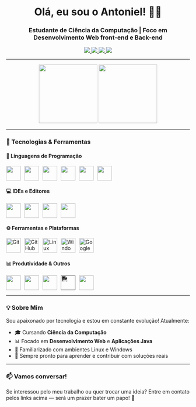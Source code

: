 <h1 align="center">Olá, eu sou o Antoniel! 👋🏻</h1>
<h3 align="center">Estudante de Ciência da Computação | Foco em Desenvolvimento Web front-end e Back-end </h3>

<div align="center">
  <a href="https://www.linkedin.com/in/antoniel-bezerra-ti/" target="_blank">
    <img src="https://img.shields.io/badge/LinkedIn-0A66C2?style=for-the-badge&logo=linkedin&logoColor=white"/>
  </a>
  <a href="https://www.instagram.com/antoniel_silva12t/" target="_blank">
    <img src="https://img.shields.io/badge/Instagram-E4405F?style=for-the-badge&logo=instagram&logoColor=white"/>
  </a>
  <a href="mailto:antonielbezerrasilva10@gmail.com">
    <img src="https://img.shields.io/badge/Gmail-D14836?style=for-the-badge&logo=gmail&logoColor=white"/>
  </a>
  <a href="https://wa.me/5599984182844" target="_blank">
    <img src="https://img.shields.io/badge/WhatsApp-25D366?style=for-the-badge&logo=whatsapp&logoColor=white"/>
  </a>
</div>

---

<div align="center">
  <img height="160em" src="https://github-readme-stats.vercel.app/api?username=dev-antoniel&show_icons=true&theme=github_dark"/>
  <img height="160em" src="https://github-readme-stats.vercel.app/api/top-langs/?username=dev-antoniel&layout=compact&theme=github_dark"/>
</div>

---

### 🚀 Tecnologias & Ferramentas

#### 🧠 Linguagens de Programação
<div style="display: flex; gap: 10px;">
  <img src="https://cdn.jsdelivr.net/gh/devicons/devicon/icons/java/java-original.svg" height="40" width="40"/>
  <img src="https://cdn.jsdelivr.net/gh/devicons/devicon/icons/python/python-original.svg" height="40" width="40"/>
  <img src="https://cdn.jsdelivr.net/gh/devicons/devicon/icons/javascript/javascript-original.svg" height="40" width="40"/>
  <img src="https://cdn.jsdelivr.net/gh/devicons/devicon/icons/c/c-original.svg" height="40" width="40"/>
  <img src="https://cdn.jsdelivr.net/gh/devicons/devicon/icons/html5/html5-original.svg" height="40" width="40"/>
  <img src="https://cdn.jsdelivr.net/gh/devicons/devicon/icons/css3/css3-original.svg" height="40" width="40"/>
</div>

#### 💻 IDEs e Editores
<div style="display: flex; gap: 10px;">
  <img src="https://cdn.jsdelivr.net/gh/devicons/devicon/icons/intellij/intellij-original.svg" height="40" width="40"/>
  <img src="https://cdn.jsdelivr.net/gh/devicons/devicon/icons/eclipse/eclipse-original.svg" height="40" width="40"/>
  <img src="https://cdn.jsdelivr.net/gh/devicons/devicon/icons/vscode/vscode-original.svg" height="40" width="40"/>
  <img src="https://cdn.jsdelivr.net/gh/devicons/devicon/icons/pycharm/pycharm-original.svg" height="40" width="40"/>
</div>

#### ⚙️ Ferramentas e Plataformas
<div style="display: flex; gap: 10px;">
  <img src="https://cdn.jsdelivr.net/gh/devicons/devicon/icons/git/git-original.svg" height="40" width="40" alt="Git"/>
  <img src="https://img.icons8.com/ios-filled/50/ffffff/github.png" height="40" width="40" alt="GitHub"/>
  <img src="https://cdn.jsdelivr.net/gh/devicons/devicon/icons/linux/linux-original.svg" height="40" width="40" alt="Linux"/>
  <img src="https://cdn.jsdelivr.net/gh/devicons/devicon/icons/windows8/windows8-original.svg" height="40" width="40" alt="Windows"/>
  <img src="https://cdn.jsdelivr.net/gh/devicons/devicon/icons/google/google-original.svg" height="40" width="40" alt="Google"/>
</div>

#### 📊 Produtividade & Outros
<div style="display: flex; gap: 10px;">
  <img src="https://img.icons8.com/color/48/microsoft-excel-2019--v1.png" height="40" width="40"/>
  <img src="https://img.icons8.com/color/48/microsoft-word-2019--v1.png" height="40" width="40"/>
  <img src="https://img.icons8.com/color/48/microsoft-powerpoint-2019--v1.png" height="40" width="40"/>
  <img src="https://upload.wikimedia.org/wikipedia/commons/e/e9/Notion-logo.svg" height="40" width="40" style="filter: invert(100%) sepia(0%) saturate(0%) hue-rotate(0deg) brightness(200%) contrast(100%);" />
  <img src="https://img.icons8.com/color/48/arduino.png" height="40" width="40"/>
</div>

---

### 💡 Sobre Mim

Sou apaixonado por tecnologia e estou em constante evolução! Atualmente:

- 🎓 Cursando **Ciência da Computação**
- 📊 Focado em **Desenvolvimento Web** e **Aplicações Java**
- 🧠 Familiarizado com ambientes Linux e Windows
- 🤝 Sempre pronto para aprender e contribuir com soluções reais

---

### 📫 Vamos conversar!

Se interessou pelo meu trabalho ou quer trocar uma ideia? Entre em contato pelos links acima — será um prazer bater um papo! 🚀
